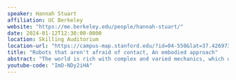 ```yaml
---
speaker: Hannah Stuart
affiliation: UC Berkeley
website: "https://me.berkeley.edu/people/hannah-stuart/"
date: 2024-01-12T12:30:00-0000
location: Skilling Auditorium
location-url: "https://campus-map.stanford.edu/?id=04-550&lat=37.42697371527761&lng=-122.17280664808126&zoom=18"
title: "Robots that aren't afraid of contact, An embodied approach"
abstract: "The world is rich with complex and varied mechanics, which often leads to robots that tend to avoid contact due to uncertainty. However, this richness also opens opportunities for new robotic mechanisms that creatively harness the local environment. In this talk, I'll focus on two recent case studies that use ambient fluids for resilient and compliant grippers with tactile sensing. These inventions apply to logistics pick-and-place automation, as well as more generalized applications. Time allowing, I will also provide another case study in granular media (i.e. sand) interaction for planetary robotics. Inspired by nature, the goal of this research is to access new and resilient robotic behaviors without an over-reliance on digital computing alone, but rather by harnessing morphological computation alongside active control."
youtube-code: "ImD-NDy2iHA"
---
```

